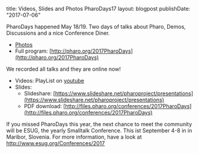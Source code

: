title: Videos, Slides and Photos PharoDays17layout: blogpostpublishDate: "2017-07-06"PharoDays happened May 18/19. Two days of talks about Pharo, Demos, Discussions and a nice Conference Diner.- [Photos](https://photos.google.com/share/AF1QipPV1x6OIU2oK4Fza032EjkDGrKYJecPRhERJWeMIVUJzevkV9hFRoGdkPy0vZetHg?key=anZhRWRqMmdTRU9tQ3UzcmtKYmFnNktfc1VqZ3Rn)- Full program: [http://pharo.org/2017PharoDays](http://pharo.org/2017PharoDays)We recorded all talks and they are online now!- Videos: PlayList on [youtube](https://www.youtube.com/playlist?list=PL4actYd6bfnw7ous5We-XnWq0NZquP3gM)- Slides:  - Slideshare: [https://www.slideshare.net/pharoproject/presentations](https://www.slideshare.net/pharoproject/presentations)  - PDF download: [http://files.pharo.org/conferences/2017PharoDays](http://files.pharo.org/conferences/2017PharoDays)If you missed PharoDays this year, the next chance to meet the community will be ESUG, the yearly Smalltalk Conference. This ist September 4-8 in in Maribor, Slovenia. For more information, have a look at http://www.esug.org/Conferences/2017